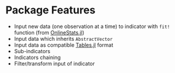 # Package Features
- Input new data (one observation at a time) to indicator with `fit!` function (from [OnlineStats.jl](https://joshday.github.io/OnlineStats.jl/))
- Input data which inherits `AbstractVector`
- Input data as compatible [Tables.jl](https://tables.juliadata.org/) format
- Sub-indicators
- Indicators chaining
- Filter/transform input of indicator
